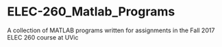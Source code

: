 # ELEC-260_Matlab_Programs
A collection of MATLAB programs written for assignments in the Fall 2017 ELEC 260 course at UVic
